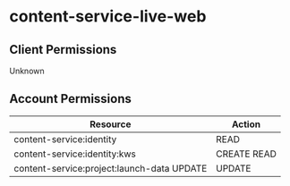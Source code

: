 # content-service-live-web


## Client Permissions
Unknown

## Account Permissions
| Resource | Action |
| -------- | ------ |
| content-service:identity | READ |
| content-service:identity:kws | CREATE READ |
| content-service:project:launch-data UPDATE | UPDATE |

